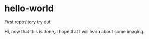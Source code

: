 # hello-world
First repository try out

Hi, now that this is done,
I hope that I will learn about some imaging.
